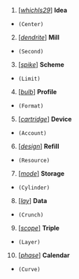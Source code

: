 1. <ins>[_whichIs29_]</ins> __Idea__
+ `(Center)`
2. <ins>[_dendrite_]</ins> __Mill__
+ `(Second)`
3. <ins>[_spike_]</ins> __Scheme__
+ `(Limit)`
4. <ins>[_bulb_]</ins> __Profile__
+ `(Format)`
5. <ins>[_cartridge_]</ins> __Device__
+ `(Account)`
6. <ins>[_design_]</ins> __Refill__
+ `(Resource)`
7. <ins>[_mode_]</ins> __Storage__
+ `(Cylinder)`
8. <ins>[_lay_]</ins> __Data__
+ `(Crunch)`
9. <ins>[_scope_]</ins> __Triple__
+ `(Layer)`
10. <ins>[_phase_]</ins> __Calendar__
+ `(Curve)`